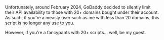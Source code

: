 Unfortunately, around February 2024, GoDaddy decided to silently limit their API availability to those with 20+ domains bought under their account.
As such, if you're a measly user such as me with less than 20 domains, this script is no longer any use to you.

However, if you're a fancypants with 20+ scripts... well, be my guest.
